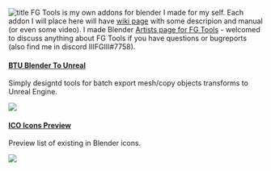 ![title](https://i.imgur.com/Z3LPVmc.png)
FG Tools is my own addons for blender I made for my self.
Each addon I will place here will have [wiki page](https://github.com/IIIFGIII/FG_Tools/wiki) with some descripion and manual (or even some video).
I made Blender [Artists page for FG Tools](https://blenderartists.org/t/fg-tools/1303872) - welcomed to discuss anything about FG Tools if you have questions or bugreports (also find me in discord IIIFGIII#7758).


#### [BTU Blender To Unreal](https://github.com/IIIFGIII/FG_Tools/wiki/BTU)
Simply designtd tools for batch export mesh/copy objects transforms to Unreal Engine.

![](https://i.imgur.com/ZoVP59l.gif)

#### [ICO Icons Preview](https://github.com/IIIFGIII/FG_Tools/wiki/ICO)
Preview list of existing in Blender icons.

![](https://i.imgur.com/uifzxgT.gif)

